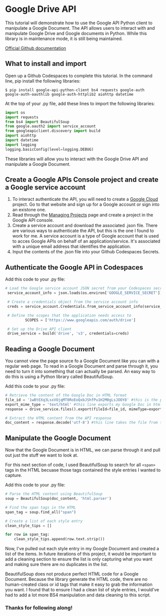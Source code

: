 # Google Drive API

This tutorial will demonstrate how to use the Google API Python client to manipulate a Google Document. The API allows users to interact with and manipulate Google Drive and Google documents in Python. While this library is in maintenance mode, it is still being maintained. 

[Official Github documentation](https://github.com/googleapis/google-api-python-client)

## What to install and import

Open up a Github Codespaces to complete this tutorial. In the command line, pip install the following libraries:

```
$ pip install google-api-python-client bs4 requests google-auth google-auth-oauthlib google-auth-httplib2 aiohttp datetime
```

At the top of your .py file, add these lines to import the following libraries:

``` Python
import os
import requests
from bs4 import BeautifulSoup
from google.oauth2 import service_account
from googleapiclient.discovery import build
import aiohttp
import datetime
import logging
logging.basicConfig(level=logging.DEBUG)
```

These libraries will allow you to interact with the Google Drive API and manipulate a Google Document.

## Create a Google APIs Console project and create a Google service account

1. To interact authenticate the API, you will need to create a [Google Cloud](https://console.cloud.google.com/) project. Go to that website and sign up for a Google account or sign into an existone one.
2. Read through the [Managing Projects](http://developers.google.com/console/help/managing-projects) page and create a project in the Google API console.
3. Create a service account and download the associated .json file. There are various ways to authenticate the API, but this is the one I found to work for me. A service account is a type of Google account that is used to acces Google APIs on behalf of an application/service. It's associated with a unique email address that identifies the application. 
4. Input the contents of the .json file into your Github Codespaces Secrets.

## Authenticate the Google API in Codespaces

Add this code to your .py file:
   ```Python
   # Load the Google service account JSON secret from your Codespaces secret
    service_account_info = json.loads(os.environ['GOOGLE_SERVICE_SECRET'])

    # Create a credentials object from the service account info
    creds = service_account.Credentials.from_service_account_info(service_account_info)

    # Define the scopes that the application needs access to
            SCOPES = ['https://www.googleapis.com/auth/drive']

    # Set up the Drive API client
    drive_service = build('drive', 'v3', credentials=creds)
   ```

## Reading a Google Document

You cannot view the page source fo a Google Document like you can with a regular web page. To read in a Google Document and parse through it, you need to turn it into something that can actually be parsed. An easy way to do this is using a Python library called BeautifulSoup. 

Add this code to your .py file:
```Python
# Retrieve the content of the Google Doc in HTML format
file_id = '1wBtEXq3LsxVOjqMT0RoEoQxbJShfPu1H2M0gLsJOOY8' #this is the part of the URL link that is between "document/" and "/edit"
export_mime_type = 'text/html' #this line exports my Google Doc in html format
response = drive_service.files().export(fileId=file_id, mimeType=export_mime_type).execute() #this line sends the request to the Google Drive API

# Extract the HTML content from the API response
doc_content = response.decode('utf-8') #this line takes the file from the Google Drive API and decodes it to a UTF-8 string
```

## Manipulate the Google Document

Now that the Google Document is in HTML, we can parse through it and pull out just the stuff we want to look at.

For this next section of code, I used BeautifulSoup to search for all ```<span>``` tags in the HTML becuase those tags contained the style entries I wanted to capture.

Add this code to your .py file:
```Python
# Parse the HTML content using BeautifulSoup
soup = BeautifulSoup(doc_content, 'html.parser')

# Find the span tags in the HTML
span_tag = soup.find_all("span")

# Create a list of each style entry
clean_style_tips = []

for row in span_tag:
    clean_style_tips.append(row.text.strip())

```

Now, I've pulled out each style entry in my Google Document and created a list of the items. In future iterations of this project, it would be important to add a cleaning section to ensure the list is only capturing what you want and making sure there are no duplicates in the list.

BeautifulSoup does not produce perfect HTML code for a Google Document. Because the library generate the HTML code, there are no human-created class or id tags that make it easy to grab the information you want. I found that to ensure I had a clean list of style entries, I would've had to add a lot more BS4 manipulation and data cleaning to this script.

### Thanks for following along!